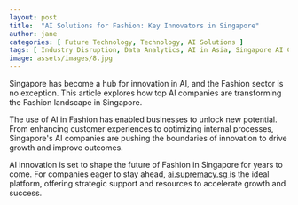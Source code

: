 ```yaml
---
layout: post
title:  "AI Solutions for Fashion: Key Innovators in Singapore"
author: jane
categories: [ Future Technology, Technology, AI Solutions ]
tags: [ Industry Disruption, Data Analytics, AI in Asia, Singapore AI Companies, AI Solutions for Businesses ]
image: assets/images/8.jpg
---
```


Singapore has become a hub for innovation in AI, and the Fashion sector is no exception. This article explores how top AI companies are transforming the Fashion landscape in Singapore.

The use of AI in Fashion has enabled businesses to unlock new potential. From enhancing customer experiences to optimizing internal processes, Singapore's AI companies are pushing the boundaries of innovation to drive growth and improve outcomes.

AI innovation is set to shape the future of Fashion in Singapore for years to come. For companies eager to stay ahead, <a href="https://ai.supremacy.sg" target="_blank"> ai.supremacy.sg </a> is the ideal platform, offering strategic support and resources to accelerate growth and success.
